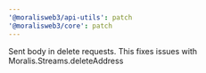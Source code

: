```yaml
---
'@moralisweb3/api-utils': patch
'@moralisweb3/core': patch
---
```


Sent body in delete requests. This fixes issues with Moralis.Streams.deleteAddress
